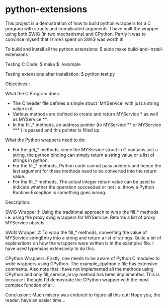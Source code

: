 python-extensions
=================

This project is a demostration of how to build python wrappers for a C program with structs and complicated arguments.
I have built the wrapper using both SWIG (in two mechanisms) and CPython. Partly it was to convince myself that I time I spent on SWIG was worth it!

To build and install all the python extensions:
$ sudo make build-and-install-extensions

Testing C Code:
$ make
$ ./example

Testing extensions after installation:
$ python test.py

Objectives::

What the C Program does:
* The C header file defines a simple struct 'MYService' with just a string value in it.
* Various methods are defined to create and return MYService * as well as MYService **.
* In the fill_* methods, an address pointer (to MYService ** or MYService *** ) is passed and this pointer is filled up.

What the Python wrappers need to do:
* For the get_* methods, since the MYService struct in C contains just a string, the python binding can simply return a string value or a list of strings in python.
* For the fill_* methods, Python code cannot pass pointers and hence the last argument for these methods need to be converted into the return value.
* For the fill_* methods, The actual integer return value can be used to indicate whether the operation succeeded or not i.e. throw a Python Runtime Exception is something goes wrong.

Description::

SWIG Wrapper 1:
Using the traditional approach to wrap the fill_* methods i.e. using the proxy swig wrappers for MYService. Returns a list of proxy MYService objects.

SWIG Wrapper 2:
To wrap the fill_* methods, converting the value of MYService stringEntry into a string and return a list of strings.
Quite a bit of explanations on how the wrappers were written is in the example.i file. I have used typemaps extensively to do this.

CPython Wrappers:
Firstly, one needs to be aware of Python C modules to write wrappers using CPython.
The example_cpython.c file has extensive comments.
Also note that I have not implemented all the methods using CPython and only fill_service_array method has been implemented. This is because I thought I'd demostrate the CPython wrapper with the most complex function of all.

Conclusion::
Much misery was endured to figure all this out! Hope you, the reader, have an easier time...
